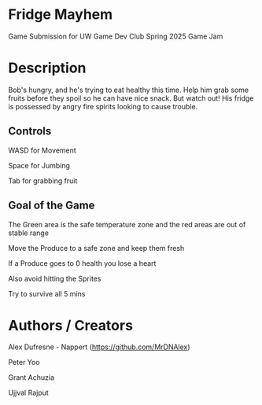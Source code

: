# Fridge Mayhem 
Game Submission for UW Game Dev Club Spring 2025 Game Jam

# Description
Bob's hungry, and he's trying to eat healthy this time. Help him grab some fruits before they spoil so he can have nice snack. But watch out! His fridge is possessed by angry fire spirits looking to cause trouble.

## Controls
WASD for Movement

Space for Jumbing

Tab for grabbing fruit

## Goal of the Game
The Green area is the safe temperature zone and the red areas are out of stable range

Move the Produce to a safe zone and keep them fresh

If a Produce goes to 0 health you lose a heart

Also avoid hitting the Sprites

Try to survive all 5 mins

# Authors / Creators
Alex Dufresne - Nappert (https://github.com/MrDNAlex)

Peter Yoo

Grant Achuzia

Ujjval Rajput
